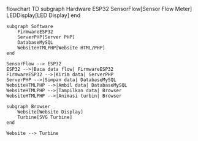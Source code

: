 flowchart TD
    subgraph Hardware
        ESP32
        SensorFlow[Sensor Flow Meter]
        LEDDisplay[LED Display]
    end

    subgraph Software
        FirmwareESP32
        ServerPHP[Server PHP]
        DatabaseMySQL
        WebsiteHTMLPHP[Website HTML/PHP]
    end

    SensorFlow --> ESP32
    ESP32 -->|Baca data flow| FirmwareESP32
    FirmwareESP32 -->|Kirim data| ServerPHP
    ServerPHP -->|Simpan data| DatabaseMySQL
    WebsiteHTMLPHP -->|Ambil data| DatabaseMySQL
    WebsiteHTMLPHP -->|Tampilkan data| Browser
    WebsiteHTMLPHP -->|Animasi turbin| Browser

    subgraph Browser
        Website[Website Display]
        Turbine[SVG Turbine]
    end

    Website --> Turbine
